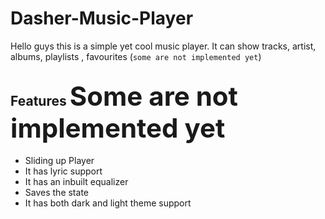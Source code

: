 # Dasher-Music-Player
Hello guys this is a simple yet cool music 
player. 
It can show tracks, artist, albums, playlists
, favourites (`some are not implemented yet`)

## Features <span style="font-size:2em;">Some are not implemented yet</span> 
* Sliding up Player
* It has lyric support
* It has an inbuilt equalizer
* Saves the state 
* It has both dark and light theme support
